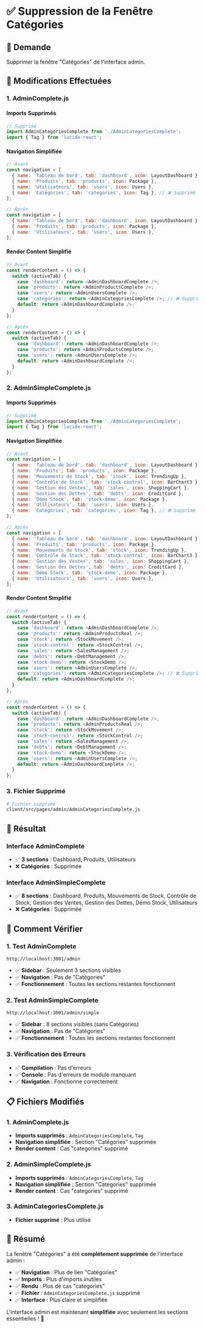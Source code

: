 # ✅ Suppression de la Fenêtre Catégories

## 🎯 Demande
Supprimer la fenêtre "Catégories" de l'interface admin.

## 🔧 Modifications Effectuées

### **1. AdminComplete.js**
#### **Imports Supprimés**
```javascript
// Supprimé
import AdminCategoriesComplete from './AdminCategoriesComplete';
import { Tag } from 'lucide-react';
```

#### **Navigation Simplifiée**
```javascript
// Avant
const navigation = [
  { name: 'Tableau de bord', tab: 'dashboard', icon: LayoutDashboard },
  { name: 'Produits', tab: 'products', icon: Package },
  { name: 'Utilisateurs', tab: 'users', icon: Users },
  { name: 'Catégories', tab: 'categories', icon: Tag }, // ❌ Supprimé
];

// Après
const navigation = [
  { name: 'Tableau de bord', tab: 'dashboard', icon: LayoutDashboard },
  { name: 'Produits', tab: 'products', icon: Package },
  { name: 'Utilisateurs', tab: 'users', icon: Users },
];
```

#### **Render Content Simplifié**
```javascript
// Avant
const renderContent = () => {
  switch (activeTab) {
    case 'dashboard': return <AdminDashboardComplete />;
    case 'products': return <AdminProductsComplete />;
    case 'users': return <AdminUsersComplete />;
    case 'categories': return <AdminCategoriesComplete />; // ❌ Supprimé
    default: return <AdminDashboardComplete />;
  }
};

// Après
const renderContent = () => {
  switch (activeTab) {
    case 'dashboard': return <AdminDashboardComplete />;
    case 'products': return <AdminProductsComplete />;
    case 'users': return <AdminUsersComplete />;
    default: return <AdminDashboardComplete />;
  }
};
```

### **2. AdminSimpleComplete.js**
#### **Imports Supprimés**
```javascript
// Supprimé
import AdminCategoriesComplete from './AdminCategoriesComplete';
import { Tag } from 'lucide-react';
```

#### **Navigation Simplifiée**
```javascript
// Avant
const navigation = [
  { name: 'Tableau de bord', tab: 'dashboard', icon: LayoutDashboard },
  { name: 'Produits', tab: 'products', icon: Package },
  { name: 'Mouvements de Stock', tab: 'stock', icon: TrendingUp },
  { name: 'Contrôle de Stock', tab: 'stock-control', icon: BarChart3 },
  { name: 'Gestion des Ventes', tab: 'sales', icon: ShoppingCart },
  { name: 'Gestion des Dettes', tab: 'debts', icon: CreditCard },
  { name: 'Démo Stock', tab: 'stock-demo', icon: Package },
  { name: 'Utilisateurs', tab: 'users', icon: Users },
  { name: 'Catégories', tab: 'categories', icon: Tag }, // ❌ Supprimé
];

// Après
const navigation = [
  { name: 'Tableau de bord', tab: 'dashboard', icon: LayoutDashboard },
  { name: 'Produits', tab: 'products', icon: Package },
  { name: 'Mouvements de Stock', tab: 'stock', icon: TrendingUp },
  { name: 'Contrôle de Stock', tab: 'stock-control', icon: BarChart3 },
  { name: 'Gestion des Ventes', tab: 'sales', icon: ShoppingCart },
  { name: 'Gestion des Dettes', tab: 'debts', icon: CreditCard },
  { name: 'Démo Stock', tab: 'stock-demo', icon: Package },
  { name: 'Utilisateurs', tab: 'users', icon: Users },
];
```

#### **Render Content Simplifié**
```javascript
// Avant
const renderContent = () => {
  switch (activeTab) {
    case 'dashboard': return <AdminDashboardComplete />;
    case 'products': return <AdminProductsReal />;
    case 'stock': return <StockMovement />;
    case 'stock-control': return <StockControl />;
    case 'sales': return <SalesManagement />;
    case 'debts': return <DebtManagement />;
    case 'stock-demo': return <StockDemo />;
    case 'users': return <AdminUsersComplete />;
    case 'categories': return <AdminCategoriesComplete />; // ❌ Supprimé
    default: return <AdminDashboardComplete />;
  }
};

// Après
const renderContent = () => {
  switch (activeTab) {
    case 'dashboard': return <AdminDashboardComplete />;
    case 'products': return <AdminProductsReal />;
    case 'stock': return <StockMovement />;
    case 'stock-control': return <StockControl />;
    case 'sales': return <SalesManagement />;
    case 'debts': return <DebtManagement />;
    case 'stock-demo': return <StockDemo />;
    case 'users': return <AdminUsersComplete />;
    default: return <AdminDashboardComplete />;
  }
};
```

### **3. Fichier Supprimé**
```bash
# Fichier supprimé
client/src/pages/admin/AdminCategoriesComplete.js
```

## 🎯 Résultat

### **Interface AdminComplete**
- ✅ **3 sections** : Dashboard, Produits, Utilisateurs
- ❌ **Catégories** : Supprimée

### **Interface AdminSimpleComplete**
- ✅ **8 sections** : Dashboard, Produits, Mouvements de Stock, Contrôle de Stock, Gestion des Ventes, Gestion des Dettes, Démo Stock, Utilisateurs
- ❌ **Catégories** : Supprimée

## 🚀 Comment Vérifier

### **1. Test AdminComplete**
```
http://localhost:3001/admin
```
- ✅ **Sidebar** : Seulement 3 sections visibles
- ✅ **Navigation** : Pas de "Catégories"
- ✅ **Fonctionnement** : Toutes les sections restantes fonctionnent

### **2. Test AdminSimpleComplete**
```
http://localhost:3001/admin/simple
```
- ✅ **Sidebar** : 8 sections visibles (sans Catégories)
- ✅ **Navigation** : Pas de "Catégories"
- ✅ **Fonctionnement** : Toutes les sections restantes fonctionnent

### **3. Vérification des Erreurs**
- ✅ **Compilation** : Pas d'erreurs
- ✅ **Console** : Pas d'erreurs de module manquant
- ✅ **Navigation** : Fonctionne correctement

## 📋 Fichiers Modifiés

### **1. AdminComplete.js**
- **Imports supprimés** : `AdminCategoriesComplete`, `Tag`
- **Navigation simplifiée** : Section "Catégories" supprimée
- **Render content** : Cas "categories" supprimé

### **2. AdminSimpleComplete.js**
- **Imports supprimés** : `AdminCategoriesComplete`, `Tag`
- **Navigation simplifiée** : Section "Catégories" supprimée
- **Render content** : Cas "categories" supprimé

### **3. AdminCategoriesComplete.js**
- **Fichier supprimé** : Plus utilisé

## 🎉 Résumé

La fenêtre "Catégories" a été **complètement supprimée** de l'interface admin :
- ✅ **Navigation** : Plus de lien "Catégories"
- ✅ **Imports** : Plus d'imports inutiles
- ✅ **Rendu** : Plus de cas "categories"
- ✅ **Fichier** : `AdminCategoriesComplete.js` supprimé
- ✅ **Interface** : Plus claire et simplifiée

L'interface admin est maintenant **simplifiée** avec seulement les sections essentielles ! 🎉
